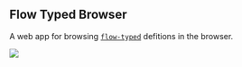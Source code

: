 Flow Typed Browser
------------------

A web app for browsing [`flow-typed`](https://github.com/flowtype/flow-typed) defitions in the browser.

![](https://media.giphy.com/media/l41JFgE7BJjQOSZEI/giphy.gif)